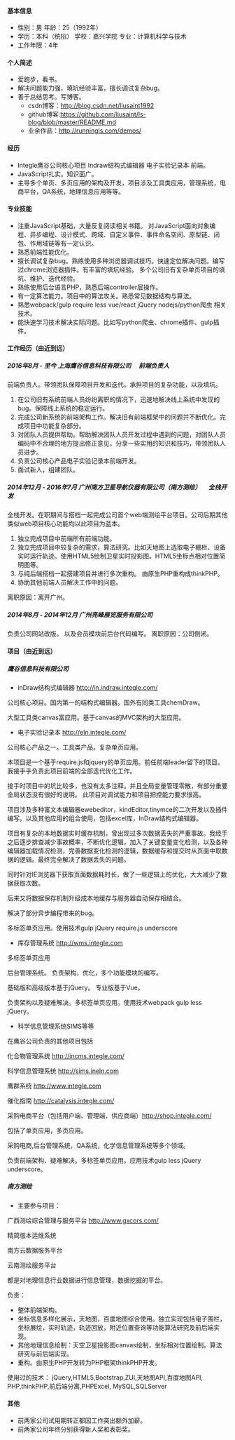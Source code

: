 #### 基本信息

 * 性别：男        年龄：25（1992年）
 * 学历：本科（统招）        学校：嘉兴学院         专业：计算机科学与技术
 * 工作年限：4年
 

#### 个人简述

* 爱跑步，看书。
* 解决问题能力强，填坑经验丰富，擅长调试复杂bug。
* 善于总结思考。写博客。
    * csdn博客：http://blog.csdn.net/liusaint1992
    * github博客:https://github.com/liusaint/ls-blog/blob/master/README.md
    * 业余作品：http://runningls.com/demos/

#### 经历
* Integle鹰谷公司核心项目 Indraw结构式编辑器 电子实验记录本 前端。 
* JavaScript扎实。知识面广。
* 主导多个单页、多页应用的架构及开发，项目涉及工具类应用，管理系统，电商平台，QA系统，地理信息应用等等。

#### 专业技能

* 注重JavaScript基础，大量反复阅读相关书籍。 对JavaScript面向对象编程、异步编程、设计模式、跨域、自定义事件、事件命名空间、原型链、闭包、作用域链等有一定认识。
* 熟悉前端性能优化。
* 擅长调试复杂bug。熟练使用多种浏览器调试技巧。快速定位解决问题。编写过chrome浏览器插件。有丰富的填坑经验。 多个公司旧有复杂单页项目的填坑、维护、迭代经验。
* 熟练使用后台语言PHP，熟悉后端controller层操作。
* 有一定算法能力。项目中的算法攻关。熟悉常见数据结构与算法。
* 熟悉webpack/gulp require less vue/react jQuery nodejs/python爬虫 相关技术。
* 能快速学习技术解决实际问题。比如写python爬虫、chrome插件、gulp插件。



#### 工作经历（由近到远）

#####  2016年8月 - 至今  上海鹰谷信息科技有限公司 　前端负责人

前端负责人。带领团队保障项目开发和迭代。承担项目的复杂功能，以及填坑。

1. 在公司旧有系统前端人员纷纷离职的情况下，迅速地解决线上系统中发现的bug。保障线上系统的稳定运行。 
2. 完成公司新系统的前端架构工作。解决旧有前端框架中的问题并不断优化。完成项目中功能复杂部分。 
3. 对团队人员提供帮助。帮助解决团队人员开发过程中遇到的问题，对团队人员编码中不合理的地方提出修正意见，分享一些实用的知识和技巧，带领团队人员进步。 
4. 负责公司核心产品电子实验记录本前端开发。 
5. 面试新人，组建团队。


#####  2014年12月 - 2016年7月  广州南方卫星导航仪器有限公司（南方测绘） 　全栈开发

全栈开发。在职期间与搭档一起完成公司首个web端测绘平台项目。公司后期其他类似web项目核心功能均以此项目为蓝本。

1. 独立完成项目中前端所有前端功能。
2. 独立完成项目中较复杂的需求，算法研究。比如天地图上选取电子栅栏、设备实时运行轨迹。使用HTML5绘制卫星实时投影图。HTML5坐标点相对位置简明图等。
3. 与纯后端搭档一起搭建项目并进行多次重构。 由原生PHP重构成thinkPHP。
4. 协助其他前端人员解决工作中的问题。

离职原因：离开广州。

#####  2014年8月 - 2014年12月  广州亮峰展览服务有限公司  
负责公司网站改版。 以及会员模块前后台代码编写。
离职原因：公司倒闭。

#### 项目（由近到远）

##### 鹰谷信息科技有限公司

* inDraw结构式编辑器 http://in.indraw.integle.com/

公司核心项目。国内第一的结构式编辑器。国外有同类工具chemDraw。

大型工具类canvas富应用。基于canvas的MVC架构的大型应用。

* 电子实验记录本  http://eln.integle.com/

公司核心产品之一。工具类产品。复杂单页应用。

本项目是一个基于require.js和jquery的单页应用。前任前端leader留下的项目。我接手手负责此项目前端的全部迭代优化工作。 

接手时项目中的坑比较多，也没有太多注释。并且全局变量管理零散，有部分重要全局状态没有很好的说明。 此项目对调试能力和项目把控能力要求很高。

项目涉及多种富文本编辑器ewebeditor，kindEditor,tinymce的二次开发以及插件编写。以及其他应用的组合使用，包括excel库，InDraw结构式编辑器。

项目有复杂的本地数据实时缓存机制，曾出现过多次数据丢失的严重事故。我经手之后逐步排查减少事故概率，不断优化逻辑，加入了关键变量变化检测，以及各种编辑器加载情况检测，完善数据变化检测的逻辑，数据缓存和提交时从页面中取数据的逻辑。最终完全解决了数据丢失的问题。 

同时针对IE浏览器下获取页面数据耗时长，做了一些逻辑上的优化，大大减少了数据获取次数。 

后来又将数据保存机制升级成本地缓存与服务器自动保存相结合。 

解决了部分异步编程带来的bug。

多标签单页应用。使用技术gulp jQuery require.js underscore


* 库存管理系统 http://wms.integle.com

多标签单页应用

后台管理系统。 
负责架构，优化，多个功能模块的编写。

基础版和高级版本基于jQuery。 
专业版基于Vue。

负责架构以及疑难解决。多标签单页应用。使用技术webpack gulp less jQuery。

* 科学信息管理系统SIMS等等  

在鹰谷公司负责的其他项目包括

化合物管理系统 http://incms.integle.com/ 

科学信息管理系统 http://sims.ineln.com 

鹰群系统 http://www.integle.com

催化指南 http://catalysis.integle.com/ 

采购电商平台（包括用户端、管理端、供应商端）http://shop.integle.com/

包括了单页应用，多页应用。 

采购电商,后台管理系统，QA系统，化学信息管理系统等多个领域。

负责前端架构、疑难解决。多标签单页应用。应用技术gulp less jQuery underscore。



##### 南方测绘

* 主要参与项目： 

广西测绘综合管理与服务平台 http://www.gxcors.com/ 

精简版本运维系统 

南方云数据服务平台 

云南测绘服务平台

都是对地理信息行业数据进行信息管理，数据挖掘的平台。

负责： 
* 整体前端架构。 
* 坐标信息多样化展示，天地图，百度地图综合使用。独立实现包括电子围栏，坐标展绘，实时轨迹，轨迹回放，附近位置查询等功能算法研究及前后端实现。 
* 其他地理信息绘制：天空卫星投影图canvas绘制，坐标相对位置绘制。算法研究与前后端实现。 
* 重构。由原生PHP开发转为PHP框架thinkPHP开发。

使用过的技术： 
jQuery,HTML5,Bootstrap,ZUI,天地图API,百度地图API, 
PHP,thinkPHP,前后端分离,PHPExcel, 
MySQL,SQLServer


#### 其他
* 前两家公司试用期转正都因工作突出额外加薪。
* 前两家公司年终分别获得新人奖和表彰奖。






